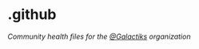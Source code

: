 # .github

*Community health files for the [@Galactiks](https://github.com/thegalactiks) organization*
